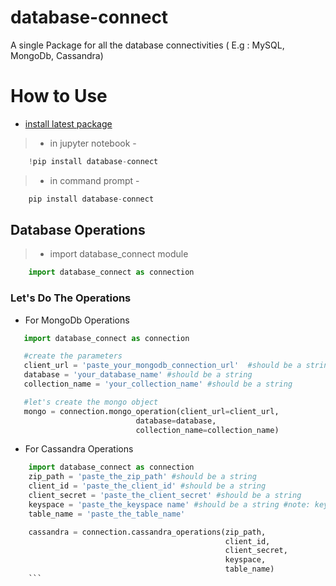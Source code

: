 # database-connect
A single Package for all the database connectivities  ( E.g : MySQL, MongoDb, Cassandra)

# How to Use

* [install latest package](https://pypi.org/project/database-connect/)
 


> * in jupyter notebook - 

```python
    !pip install database-connect
```

> * in command prompt - 

```python
    pip install database-connect
```

## Database Operations
> * import database_connect module
```python
    import database_connect as connection
```
### Let's Do The Operations
* For MongoDb Operations

```python
   import database_connect as connection

   #create the parameters
   client_url = 'paste_your_mongodb_connection_url'  #should be a string
   database = 'your_database_name' #should be a string
   collection_name = 'your_collection_name' #should be a string

   #let's create the mongo object
   mongo = connection.mongo_operation(client_url=client_url, 
                            database=database,
                            collection_name=collection_name)

```

* For Cassandra Operations
```python
    import database_connect as connection
    zip_path = 'paste_the_zip_path' #should be a string
    client_id = 'paste_the_client_id' #should be a string
    client_secret = 'paste_the_client_secret' #should be a string
    keyspace = 'paste_the_keyspace name' #should be a string #note: keyspace should be created manually in datastax cassandra. Keyspaces are not allowed to create from backend.
    table_name = 'paste_the_table_name' 

    cassandra = connection.cassandra_operations(zip_path,
                                                client_id,
                                                client_secret,
                                                keyspace,
                                                table_name)
    ```
   